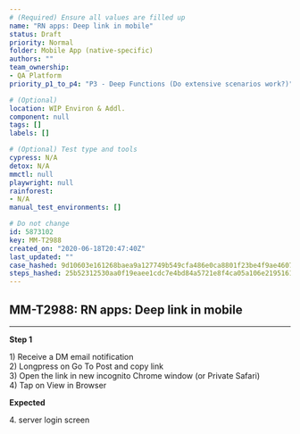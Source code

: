 ```yaml
---
# (Required) Ensure all values are filled up
name: "RN apps: Deep link in mobile"
status: Draft
priority: Normal
folder: Mobile App (native-specific)
authors: ""
team_ownership: 
- QA Platform
priority_p1_to_p4: "P3 - Deep Functions (Do extensive scenarios work?)"

# (Optional)
location: WIP Environ & Addl.
component: null
tags: []
labels: []

# (Optional) Test type and tools
cypress: N/A
detox: N/A
mmctl: null
playwright: null
rainforest: 
- N/A
manual_test_environments: []

# Do not change
id: 5873102
key: MM-T2988
created_on: "2020-06-18T20:47:40Z"
last_updated: ""
case_hashed: 9d10603e161268baea9a127749b549cfa486e0ca8801f23be4f9ae4607c98007f78ff26114a3c81e43fa08b6b10209f5
steps_hashed: 25b52312530aa0f19eaee1cdc7e4bd84a5721e8f4ca05a106e21951616d75dfee08d3a1e3b8c9a3bedc0a9b621c7224a
---
```


<!-- (Auto-generated) Based on frontmatter's "key" and "name" -->

## MM-T2988: RN apps: Deep link in mobile

---

**Step 1**

1\) Receive a DM email notification\
2\) Longpress on Go To Post and copy link\
3\) Open the link in new incognito Chrome window (or Private Safari)\
4\) Tap on View in Browser

**Expected**

4\. server login screen
